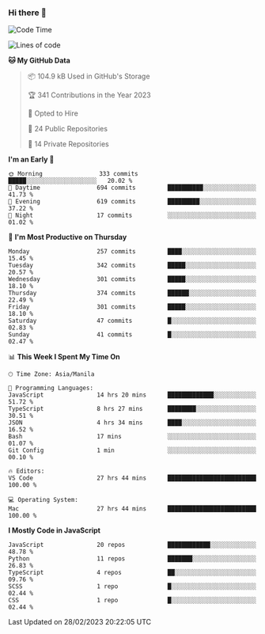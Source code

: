 ### Hi there 👋

<!--START_SECTION:waka-->
![Code Time](http://img.shields.io/badge/Code%20Time-114%20hrs%2044%20mins-blue)

![Lines of code](https://img.shields.io/badge/From%20Hello%20World%20I%27ve%20Written-8.2%20million%20lines%20of%20code-blue)

**🐱 My GitHub Data** 

> 📦 104.9 kB Used in GitHub's Storage 
 > 
> 🏆 341 Contributions in the Year 2023
 > 
> 💼 Opted to Hire
 > 
> 📜 24 Public Repositories 
 > 
> 🔑 14 Private Repositories 
 > 
**I'm an Early 🐤** 

```text
🌞 Morning                333 commits         █████░░░░░░░░░░░░░░░░░░░░   20.02 % 
🌆 Daytime                694 commits         ██████████░░░░░░░░░░░░░░░   41.73 % 
🌃 Evening                619 commits         █████████░░░░░░░░░░░░░░░░   37.22 % 
🌙 Night                  17 commits          ░░░░░░░░░░░░░░░░░░░░░░░░░   01.02 % 
```
📅 **I'm Most Productive on Thursday** 

```text
Monday                   257 commits         ████░░░░░░░░░░░░░░░░░░░░░   15.45 % 
Tuesday                  342 commits         █████░░░░░░░░░░░░░░░░░░░░   20.57 % 
Wednesday                301 commits         █████░░░░░░░░░░░░░░░░░░░░   18.10 % 
Thursday                 374 commits         ██████░░░░░░░░░░░░░░░░░░░   22.49 % 
Friday                   301 commits         █████░░░░░░░░░░░░░░░░░░░░   18.10 % 
Saturday                 47 commits          █░░░░░░░░░░░░░░░░░░░░░░░░   02.83 % 
Sunday                   41 commits          █░░░░░░░░░░░░░░░░░░░░░░░░   02.47 % 
```


📊 **This Week I Spent My Time On** 

```text
🕑︎ Time Zone: Asia/Manila

💬 Programming Languages: 
JavaScript               14 hrs 20 mins      █████████████░░░░░░░░░░░░   51.72 % 
TypeScript               8 hrs 27 mins       ████████░░░░░░░░░░░░░░░░░   30.51 % 
JSON                     4 hrs 34 mins       ████░░░░░░░░░░░░░░░░░░░░░   16.52 % 
Bash                     17 mins             ░░░░░░░░░░░░░░░░░░░░░░░░░   01.07 % 
Git Config               1 min               ░░░░░░░░░░░░░░░░░░░░░░░░░   00.10 % 

🔥 Editors: 
VS Code                  27 hrs 44 mins      █████████████████████████   100.00 % 

💻 Operating System: 
Mac                      27 hrs 44 mins      █████████████████████████   100.00 % 
```

**I Mostly Code in JavaScript** 

```text
JavaScript               20 repos            ████████████░░░░░░░░░░░░░   48.78 % 
Python                   11 repos            ███████░░░░░░░░░░░░░░░░░░   26.83 % 
TypeScript               4 repos             ██░░░░░░░░░░░░░░░░░░░░░░░   09.76 % 
SCSS                     1 repo              █░░░░░░░░░░░░░░░░░░░░░░░░   02.44 % 
CSS                      1 repo              █░░░░░░░░░░░░░░░░░░░░░░░░   02.44 % 
```




 Last Updated on 28/02/2023 20:22:05 UTC
<!--END_SECTION:waka-->
